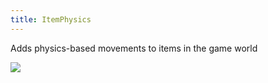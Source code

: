 ```yaml
---
title: ItemPhysics
---
```


Adds physics-based movements to items in the game world

<img src="https://i.imgur.com/t9uksgU.png">